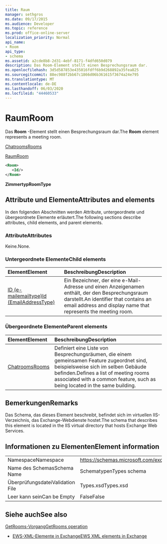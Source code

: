 ```yaml
---
title: Raum
manager: sethgros
ms.date: 09/17/2015
ms.audience: Developer
ms.topic: reference
ms.prod: office-online-server
localization_priority: Normal
api_name:
- Room
api_type:
- schema
ms.assetid: a2cde8b8-2d31-4ebf-8171-f4dfd650d079
description: Das Room-Element stellt einen Besprechungsraum dar.
ms.openlocfilehash: 3d5d587853e435016fdff6b9d268892a35fea825
ms.sourcegitcommit: 88ec988f2bb67c1866d06b361615f3674a24e795
ms.translationtype: MT
ms.contentlocale: de-DE
ms.lasthandoff: 06/03/2020
ms.locfileid: "44460533"
---
```

# <a name="room"></a><span data-ttu-id="ee60d-103">Raum</span><span class="sxs-lookup"><span data-stu-id="ee60d-103">Room</span></span>

<span data-ttu-id="ee60d-104">Das **Room** -Element stellt einen Besprechungsraum dar.</span><span class="sxs-lookup"><span data-stu-id="ee60d-104">The **Room** element represents a meeting room.</span></span> 
  
[<span data-ttu-id="ee60d-105">Chatrooms</span><span class="sxs-lookup"><span data-stu-id="ee60d-105">Rooms</span></span>](rooms.md)
  
[<span data-ttu-id="ee60d-106">Raum</span><span class="sxs-lookup"><span data-stu-id="ee60d-106">Room</span></span>](room.md)
  
```XML
<Room>
   <Id/>
</Room>
```

 <span data-ttu-id="ee60d-107">**Zimmertyp**</span><span class="sxs-lookup"><span data-stu-id="ee60d-107">**RoomType**</span></span>
## <a name="attributes-and-elements"></a><span data-ttu-id="ee60d-108">Attribute und Elemente</span><span class="sxs-lookup"><span data-stu-id="ee60d-108">Attributes and elements</span></span>

<span data-ttu-id="ee60d-109">In den folgenden Abschnitten werden Attribute, untergeordnete und übergeordnete Elemente erläutert.</span><span class="sxs-lookup"><span data-stu-id="ee60d-109">The following sections describe attributes, child elements, and parent elements.</span></span>
  
### <a name="attributes"></a><span data-ttu-id="ee60d-110">Attribute</span><span class="sxs-lookup"><span data-stu-id="ee60d-110">Attributes</span></span>

<span data-ttu-id="ee60d-111">Keine.</span><span class="sxs-lookup"><span data-stu-id="ee60d-111">None.</span></span>
  
### <a name="child-elements"></a><span data-ttu-id="ee60d-112">Untergeordnete Elemente</span><span class="sxs-lookup"><span data-stu-id="ee60d-112">Child elements</span></span>

|<span data-ttu-id="ee60d-113">**Element**</span><span class="sxs-lookup"><span data-stu-id="ee60d-113">**Element**</span></span>|<span data-ttu-id="ee60d-114">**Beschreibung**</span><span class="sxs-lookup"><span data-stu-id="ee60d-114">**Description**</span></span>|
|:-----|:-----|
|[<span data-ttu-id="ee60d-115">ID (e-mailemailtype)</span><span class="sxs-lookup"><span data-stu-id="ee60d-115">Id (EmailAddressType)</span></span>](id-emailaddresstype.md) <br/> |<span data-ttu-id="ee60d-116">Ein Bezeichner, der eine e-Mail-Adresse und einen Anzeigenamen enthält, der den Besprechungsraum darstellt.</span><span class="sxs-lookup"><span data-stu-id="ee60d-116">An identifier that contains an email address and display name that represents the meeting room.</span></span>  <br/> |
   
### <a name="parent-elements"></a><span data-ttu-id="ee60d-117">Übergeordnete Elemente</span><span class="sxs-lookup"><span data-stu-id="ee60d-117">Parent elements</span></span>

|<span data-ttu-id="ee60d-118">**Element**</span><span class="sxs-lookup"><span data-stu-id="ee60d-118">**Element**</span></span>|<span data-ttu-id="ee60d-119">**Beschreibung**</span><span class="sxs-lookup"><span data-stu-id="ee60d-119">**Description**</span></span>|
|:-----|:-----|
|[<span data-ttu-id="ee60d-120">Chatrooms</span><span class="sxs-lookup"><span data-stu-id="ee60d-120">Rooms</span></span>](rooms.md) <br/> |<span data-ttu-id="ee60d-121">Definiert eine Liste von Besprechungsräumen, die einem gemeinsamen Feature zugeordnet sind, beispielsweise sich im selben Gebäude befinden.</span><span class="sxs-lookup"><span data-stu-id="ee60d-121">Defines a list of meeting rooms associated with a common feature, such as being located in the same building.</span></span>  <br/> |
   
## <a name="remarks"></a><span data-ttu-id="ee60d-122">Bemerkungen</span><span class="sxs-lookup"><span data-stu-id="ee60d-122">Remarks</span></span>

<span data-ttu-id="ee60d-123">Das Schema, das dieses Element beschreibt, befindet sich im virtuellen IIS-Verzeichnis, das Exchange-Webdienste hostet.</span><span class="sxs-lookup"><span data-stu-id="ee60d-123">The schema that describes this element is located in the IIS virtual directory that hosts Exchange Web Services.</span></span>
  
## <a name="element-information"></a><span data-ttu-id="ee60d-124">Informationen zu Elementen</span><span class="sxs-lookup"><span data-stu-id="ee60d-124">Element information</span></span>

|||
|:-----|:-----|
|<span data-ttu-id="ee60d-125">Namespace</span><span class="sxs-lookup"><span data-stu-id="ee60d-125">Namespace</span></span>  <br/> |https://schemas.microsoft.com/exchange/services/2006/types  <br/> |
|<span data-ttu-id="ee60d-126">Name des Schemas</span><span class="sxs-lookup"><span data-stu-id="ee60d-126">Schema Name</span></span>  <br/> |<span data-ttu-id="ee60d-127">Schematypen</span><span class="sxs-lookup"><span data-stu-id="ee60d-127">Types schema</span></span>  <br/> |
|<span data-ttu-id="ee60d-128">Überprüfungsdatei</span><span class="sxs-lookup"><span data-stu-id="ee60d-128">Validation File</span></span>  <br/> |<span data-ttu-id="ee60d-129">Types.xsd</span><span class="sxs-lookup"><span data-stu-id="ee60d-129">Types.xsd</span></span>  <br/> |
|<span data-ttu-id="ee60d-130">Leer kann sein</span><span class="sxs-lookup"><span data-stu-id="ee60d-130">Can be Empty</span></span>  <br/> |<span data-ttu-id="ee60d-131">False</span><span class="sxs-lookup"><span data-stu-id="ee60d-131">False</span></span>  <br/> |
   
## <a name="see-also"></a><span data-ttu-id="ee60d-132">Siehe auch</span><span class="sxs-lookup"><span data-stu-id="ee60d-132">See also</span></span>



[<span data-ttu-id="ee60d-133">GetRooms-Vorgang</span><span class="sxs-lookup"><span data-stu-id="ee60d-133">GetRooms operation</span></span>](getrooms-operation.md)


- [<span data-ttu-id="ee60d-134">EWS-XML-Elemente in Exchange</span><span class="sxs-lookup"><span data-stu-id="ee60d-134">EWS XML elements in Exchange</span></span>](ews-xml-elements-in-exchange.md)

